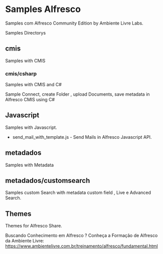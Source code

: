 # Samples Alfresco

Samples com Alfresco Community Edition by Ambiente Livre Labs.


Samples Directorys

## cmis

 Samples with CMIS

### cmis/csharp

Samples with CMIS and C#

Sample Connect, create Folder , upload Documents, save metadata  in Alfresco CMIS using C#

## Javascript

Samples with Javascript.

* send_mail_with_template.js - Send Mails in Alfresco Javascript API.

## metadados 

Samples with Metadata

## metadados/customsearch

Samples custom Search with metadata custom field , Live e Advanced Search.

## Themes
Themes for Alfresco Share.


Buscando Conhecimento em Alfresco ?
Conheça a Formação de Alfresco da Ambiente Livre: https://www.ambientelivre.com.br/treinamento/alfresco/fundamental.html
